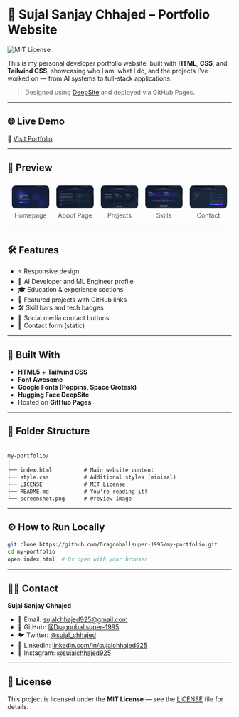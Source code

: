 
# 🧠 Sujal Sanjay Chhajed – Portfolio Website

![MIT License](https://img.shields.io/badge/License-MIT-green.svg)

This is my personal developer portfolio website, built with **HTML**, **CSS**, and **Tailwind CSS**, showcasing who I am, what I do, and the projects I've worked on — from AI systems to full-stack applications.

> Designed using [DeepSite](https://huggingface.co/spaces/SujalChhajed925/sujal-sanjay-chhajed-portfolio) and deployed via GitHub Pages.

---

## 🌐 Live Demo

🔗 [Visit Portfolio](https://dragonballsuper-1995.github.io/my-portfolio/)

---

## 📸 Preview

<style>
  .screenshot-gallery {
    display: flex;
    overflow-x: auto;
    gap: 16px;
    padding: 10px;
  }

  .screenshot-gallery img {
    flex: 0 0 auto;
    width: 400px;
    border-radius: 8px;
    transition: transform 0.3s ease;
    cursor: pointer;
  }

  .screenshot-gallery img:hover {
    transform: scale(1.03);
  }

  .screenshot-caption {
    text-align: center;
    font-size: 14px;
    color: #555;
    margin-top: 4px;
  }
</style>

<div class="screenshot-gallery">
  <div>
    <img src="./Screenshots/homepage-screenshot.png" alt="Homepage" title="Homepage" />
    <div class="screenshot-caption">Homepage</div>
  </div>
  <div>
    <img src="./Screenshots/about-screenshot.png" alt="About" title="About Page" />
    <div class="screenshot-caption">About Page</div>
  </div>
  <div>
    <img src="./Screenshots/projects-screenshot.png" alt="Projects" title="Projects" />
    <div class="screenshot-caption">Projects</div>
  </div>
  <div>
    <img src="./Screenshots/skills-screenshot.png" alt="Skills" title="Skills" />
    <div class="screenshot-caption">Skills</div>
  </div>
  <div>
    <img src="./Screenshots/contact-screenshot.png" alt="Contact" title="Contact" />
    <div class="screenshot-caption">Contact</div>
  </div>
</div>


---

## 🛠️ Features

- ⚡ Responsive design
- 🧬 AI Developer and ML Engineer profile
- 🎓 Education & experience sections
- 💼 Featured projects with GitHub links
- 🛠️ Skill bars and tech badges
- 📱 Social media contact buttons
- 📨 Contact form (static)

---

## 🚀 Built With

- **HTML5** + **Tailwind CSS**
- **Font Awesome**
- **Google Fonts (Poppins, Space Grotesk)**
- **Hugging Face DeepSite**
- Hosted on **GitHub Pages**

---

## 🧩 Folder Structure

```

my-portfolio/
│
├── index.html          # Main website content
├── style.css           # Additional styles (minimal)
├── LICENSE             # MIT License
├── README.md           # You're reading it!
└── screenshot.png      # Preview image

````

---

## ⚙️ How to Run Locally

```bash
git clone https://github.com/Dragonballsuper-1995/my-portfolio.git
cd my-portfolio
open index.html  # Or open with your browser
````

---

## 🙋‍♂️ Contact

**Sujal Sanjay Chhajed**

* 📧 Email: [sujalchhajed925@gmail.com](mailto:sujalchhajed925@gmail.com)
* 🐙 GitHub: [@Dragonballsuper-1995](https://github.com/Dragonballsuper-1995)
* 🐦 Twitter: [@sujal\_chhajed](https://x.com/sujal_chhajed)
* 💼 LinkedIn: [linkedin.com/in/sujalchhajed925](https://linkedin.com/in/sujalchhajed925)
* 📸 Instagram: [@sujalchhajed925](https://instagram.com/sujalchhajed925)

---

## 📄 License

This project is licensed under the **MIT License** — see the [LICENSE](./LICENSE) file for details.